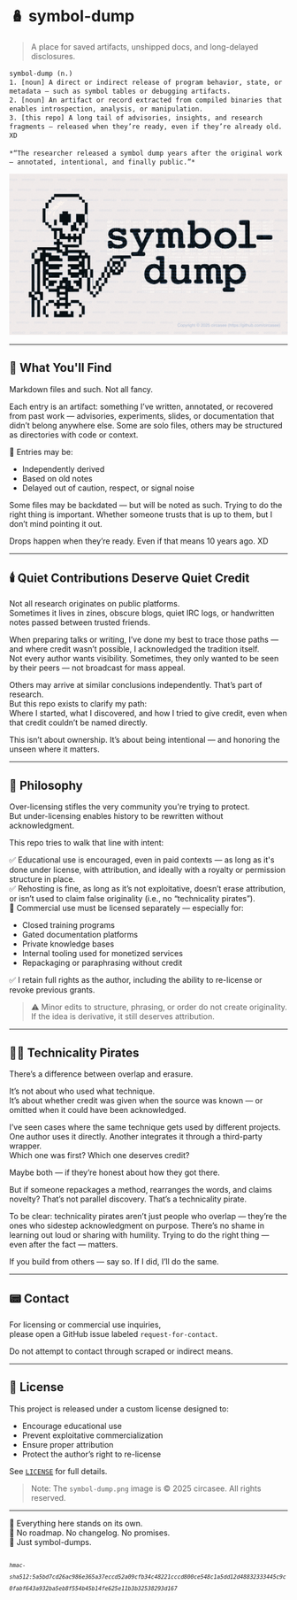 # 🪆 symbol-dump

> A place for saved artifacts, unshipped docs, and long-delayed disclosures.

```
symbol-dump (n.)
1. [noun] A direct or indirect release of program behavior, state, or metadata — such as symbol tables or debugging artifacts.
2. [noun] An artifact or record extracted from compiled binaries that enables introspection, analysis, or manipulation.
3. [this repo] A long tail of advisories, insights, and research fragments — released when they’re ready, even if they’re already old. XD

*“The researcher released a symbol dump years after the original work — annotated, intentional, and finally public.”*
```

![symbol-dump banner](symbol-dump.png)

---

## 📼 What You'll Find

Markdown files and such. Not all fancy.

Each entry is an artifact: something I’ve written, annotated, or recovered from past work — advisories, experiments, slides, or documentation that didn’t belong anywhere else. Some are solo files, others may be structured as directories with code or context.

💭 Entries may be:
- Independently derived
- Based on old notes
- Delayed out of caution, respect, or signal noise

Some files may be backdated — but will be noted as such. Trying to do the right thing is important. Whether someone trusts that is up to them, but I don’t mind pointing it out.

Drops happen when they’re ready. Even if that means 10 years ago. XD

---

## 🕯️ Quiet Contributions Deserve Quiet Credit

Not all research originates on public platforms.  
Sometimes it lives in zines, obscure blogs, quiet IRC logs, or handwritten notes passed between trusted friends.

When preparing talks or writing, I’ve done my best to trace those paths — and where credit wasn’t possible, I acknowledged the tradition itself.  
Not every author wants visibility. Sometimes, they only wanted to be seen by their peers — not broadcast for mass appeal.

Others may arrive at similar conclusions independently. That’s part of research.  
But this repo exists to clarify my path:  
Where I started, what I discovered, and how I tried to give credit, even when that credit couldn’t be named directly.

This isn’t about ownership. It’s about being intentional — and honoring the unseen where it matters.

---

## 📜 Philosophy

Over-licensing stifles the very community you're trying to protect.  
But under-licensing enables history to be rewritten without acknowledgment.

This repo tries to walk that line with intent:

✅ Educational use is encouraged, even in paid contexts — as long as it's done under license, with attribution, and ideally with a royalty or permission structure in place.  
✅ Rehosting is fine, as long as it’s not exploitative, doesn’t erase attribution, or isn’t used to claim false originality (i.e., no “technicality pirates”).  
🚫 Commercial use must be licensed separately — especially for:
- Closed training programs  
- Gated documentation platforms  
- Private knowledge bases  
- Internal tooling used for monetized services  
- Repackaging or paraphrasing without credit

✅ I retain full rights as the author, including the ability to re-license or revoke previous grants.

> ⚠️ Minor edits to structure, phrasing, or order do not create originality.  
> If the idea is derivative, it still deserves attribution.

---

## 🏴‍☠️ Technicality Pirates

There’s a difference between overlap and erasure.

It’s not about who used what technique.  
It’s about whether credit was given when the source was known — or omitted when it could have been acknowledged.

I’ve seen cases where the same technique gets used by different projects. One author uses it directly. Another integrates it through a third-party wrapper.  
Which one was first? Which one deserves credit?

Maybe both — if they’re honest about how they got there.

But if someone repackages a method, rearranges the words, and claims novelty? That’s not parallel discovery. That’s a technicality pirate.

To be clear: technicality pirates aren’t just people who overlap — they’re the ones who sidestep acknowledgment on purpose. There’s no shame in learning out loud or sharing with humility. Trying to do the right thing — even after the fact — matters.

If you build from others — say so. If I did, I’ll do the same.

---

## 📟 Contact

For licensing or commercial use inquiries,  
please open a GitHub issue labeled `request-for-contact`.

Do not attempt to contact through scraped or indirect means.

---

## 📄 License

This project is released under a custom license designed to:
- Encourage educational use
- Prevent exploitative commercialization
- Ensure proper attribution
- Protect the author’s right to re-license

See [`LICENSE`](LICENSE) for full details.

> Note: The `symbol-dump.png` image is © 2025 circasee. All rights reserved.

---

🧱 Everything here stands on its own.  
🧭 No roadmap. No changelog. No promises.  
💾 Just symbol-dumps.


###### <sub>`hmac-sha512:5a5bd7cd26ac986e365a37eccd52a09cfb34c48221cccd800ce548c1a5dd12d48832333445c9c0fabf643a932ba5eb8f554b45b14fe625e11b3b32538293d167`</sub>
